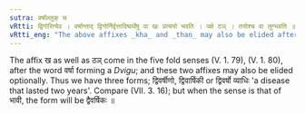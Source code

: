 ```yaml
---
sutra: वर्षाल्लुक् च
vRtti: द्विगोरित्येव । वर्षान्ताद् द्विगोर्निर्वृत्तादिष्वर्थेषु वा खः प्रत्ययो भवति । पक्षे ठञ् । तयोश्च वा लुग्भवति ॥
vRtti_eng: "The above affixes _kha_ and _than_ may also be elided after a _Dvigu_ ending in _varsha_."
---
```

The affix ख as well as ठञ् come in the five fold senses (V. 1. 79), (V. 1. 80), after the word वर्षा forming a _Dvigu_; and these two affixes may also be elided optionally. Thus we have three forms; द्विवर्षीणो, द्विवार्षिकी or द्विवर्षो व्याधिः 'a disease that lasted two years'. Compare (VII. 3. 16); but when the sense is that of भावी, the form will be द्वैवर्षिकः ॥
